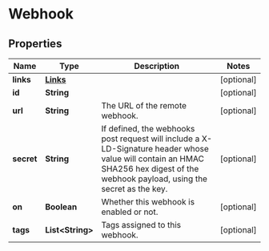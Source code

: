 
# Webhook

## Properties
Name | Type | Description | Notes
------------ | ------------- | ------------- | -------------
**links** | [**Links**](Links.md) |  |  [optional]
**id** | **String** |  |  [optional]
**url** | **String** | The URL of the remote webhook. |  [optional]
**secret** | **String** | If defined, the webhooks post request will include a X-LD-Signature header whose value will contain an HMAC SHA256 hex digest of the webhook payload, using the secret as the key. |  [optional]
**on** | **Boolean** | Whether this webhook is enabled or not. |  [optional]
**tags** | **List&lt;String&gt;** | Tags assigned to this webhook. |  [optional]



